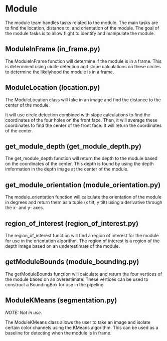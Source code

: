 # Module

The module team handles tasks related to the module. The main tasks are to find the location, distance to, and orientation of the module.
The goal of the module tasks is to allow flight to identify and manipulate the module.

## ModuleInFrame  (in_frame.py)

The ModuleInFrame function will determine if the module is in a frame.
This is determined using circle detection and slope calculations on these circles
to determine the likelyhood the module is in a frame.

## ModuleLocation  (location.py)

The ModuleLocation class will take in an image and find the distance to the center of the module.

It will use circle detection combined with slope calculations to find the coordinates of the four holes on the front face.
Then, it will average these coordinates to find the center of the front face.
It will return the coordinates of the center.

## get_module_depth  (get_module_depth.py)

The get_module_depth function will return the depth to the module based on the coordinates of the center.
This depth is found by using the depth imformation in the depth image at the center of the module.

## get_module_orientation  (module_orientation.py)

The module_orientation function will calculate the orientation of the module in degrees
and return them as a tuple (x tilt, y tilt) using a derivative through the x- and y- axes.

## region_of_interest  (region_of_interest.py)

The region_of_interest function will find a region of interest for the module for use in the orientation algorithm.
The region of interest is a region of the depth image based on an underestimate of the module.

## getModuleBounds  (module_bounding.py)

The getModuleBounds function will calculate and return the four vertices of the module based on an overestimate.
These vertices can be used to construct a BoundingBox for use in the pipeline.

## ModuleKMeans  (segmentation.py)

*NOTE: Not in use*.

The ModuleKMeans class allows the user to take an image and isolate certain color channels
using the KMeans algorithm. This can be used as a baseline for detecting when the module is
in frame.